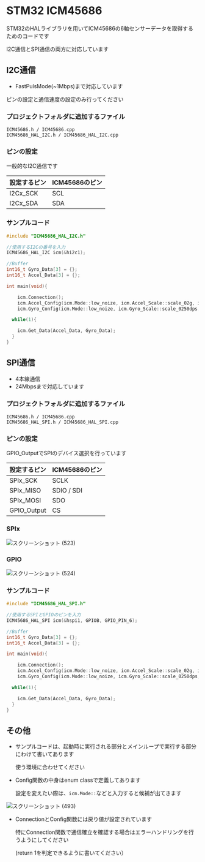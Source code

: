 # STM32 ICM45686

STM32のHALライブラリを用いてICM45686の6軸センサーデータを取得するためのコードです

I2C通信とSPI通信の両方に対応しています

## I2C通信

- FastPulsMode(~1Mbps)まで対応しています

ピンの設定と通信速度の設定のみ行ってください

### プロジェクトフォルダに追加するファイル
```
ICM45686.h / ICM45686.cpp
ICM45686_HAL_I2C.h / ICM45686_HAL_I2C.cpp
```

### ピンの設定

一般的なI2C通信です

| 設定するピン | ICM45686のピン |
| ---- | ---- | 
| I2Cx_SCK | SCL |
| I2Cx_SDA | SDA|

### サンプルコード

```cpp
#include "ICM45686_HAL_I2C.h"

//使用するI2Cの番号を入力
ICM45686_HAL_I2C icm(&hi2c1);

//Buffer
int16_t Gyro_Data[3] = {};
int16_t Accel_Data[3] = {};

int main(void){

	icm.Connection();
	icm.Accel_Config(icm.Mode::low_noize, icm.Accel_Scale::scale_02g, icm.ODR::rate_6400hz);
	icm.Gyro_Config(icm.Mode::low_noize, icm.Gyro_Scale::scale_0250dps, icm.ODR::rate_6400hz);

  while(1){

  	icm.Get_Data(Accel_Data, Gyro_Data);
  }
}
```

## SPI通信

- 4本線通信
- 24Mbpsまで対応しています

### プロジェクトフォルダに追加するファイル
```
ICM45686.h / ICM45686.cpp
ICM45686_HAL_SPI.h / ICM45686_HAL_SPI.cpp
```

### ピンの設定

GPIO_OutputでSPIのデバイス選択を行っています

| 設定するピン | ICM45686のピン |
| ---- | ---- | 
| SPIx_SCK | SCLK |
| SPIx_MISO | SDIO / SDI|
| SPIx_MOSI | SDO |
| GPIO_Output | CS|

### SPIx
![スクリーンショット (523)](https://github.com/user-attachments/assets/dfb9b2da-9f23-441c-ba0c-fa767348adbd)


### GPIO
![スクリーンショット (524)](https://github.com/user-attachments/assets/e1aaffec-eda2-4d0e-bdeb-c1da288f8b3b)



### サンプルコード

```cpp
#include "ICM45686_HAL_SPI.h"

//使用するSPIとGPIOのピンを入力
ICM45686_HAL_SPI icm(&hspi1, GPIOB, GPIO_PIN_6);

//Buffer
int16_t Gyro_Data[3] = {};
int16_t Accel_Data[3] = {};

int main(void){

	icm.Connection();
	icm.Accel_Config(icm.Mode::low_noize, icm.Accel_Scale::scale_02g, icm.ODR::rate_6400hz);
	icm.Gyro_Config(icm.Mode::low_noize, icm.Gyro_Scale::scale_0250dps, icm.ODR::rate_6400hz);

  while(1){

  	icm.Get_Data(Accel_Data, Gyro_Data);
  }
}
```
## その他

- サンプルコードは、起動時に実行される部分とメインループで実行する部分にわけて書いてあります

    使う環境に合わせてください

- Config関数の中身はenum classで定義してあります

    設定を変えたい際は、```icm.Mode::```などと入力すると候補が出てきます

![スクリーンショット (493)](https://github.com/user-attachments/assets/1dff5040-14f2-4d4b-9303-17537af35aec)

- ConnectionとConfig関数には戻り値が設定されています

  特にConnection関数で通信確立を確認する場合はエラーハンドリングを行うようにしてください

  (return 1を判定できるように書いてください）

